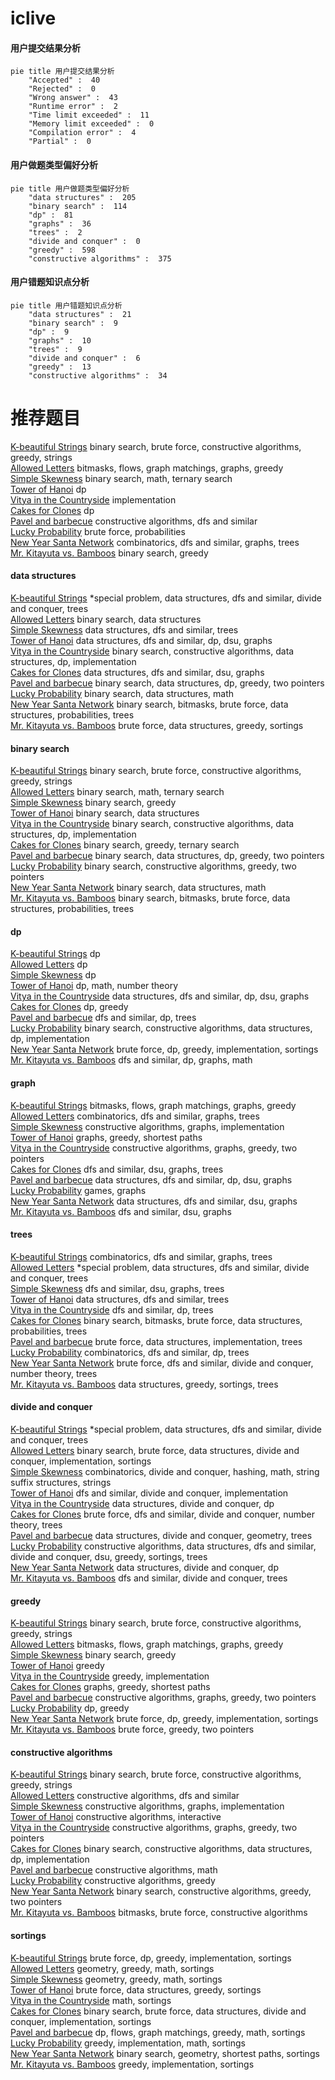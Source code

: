 # iclive
<!-- tabs:start -->
#### **用户提交结果分析**

```mermaid
pie title 用户提交结果分析
    "Accepted" :  40
    "Rejected" :  0
    "Wrong answer" :  43
    "Runtime error" :  2
    "Time limit exceeded" :  11
    "Memory limit exceeded" :  0
    "Compilation error" :  4
    "Partial" :  0
```
#### **用户做题类型偏好分析**

```mermaid
pie title 用户做题类型偏好分析
    "data structures" :  205
    "binary search" :  114
    "dp" :  81
    "graphs" :  36
    "trees" :  2
    "divide and conquer" :  0
    "greedy" :  598
    "constructive algorithms" :  375
```
#### **用户错题知识点分析**

```mermaid
pie title 用户错题知识点分析
    "data structures" :  21
    "binary search" :  9
    "dp" :  9
    "graphs" :  10
    "trees" :  9
    "divide and conquer" :  6
    "greedy" :  13
    "constructive algorithms" :  34
```
<!-- tabs:end -->
# 推荐题目
[K-beautiful Strings](http://codeforces.com/problemset/problem/1493/C)		binary search,
                        brute force,
                        constructive algorithms,
                        greedy,
                        strings		  
[Allowed Letters](http://codeforces.com/problemset/problem/1009/G)		bitmasks,
                        flows,
                        graph matchings,
                        graphs,
                        greedy		  
[Simple Skewness](http://codeforces.com/problemset/problem/626/E)		binary search,
                        math,
                        ternary search		  
[Tower of Hanoi](http://codeforces.com/problemset/problem/392/B)		dp		  
[Vitya in the Countryside](http://codeforces.com/problemset/problem/719/A)		implementation		  
[Cakes for Clones](http://codeforces.com/problemset/problem/1415/F)		dp		  
[Pavel and barbecue](https://codeforces.com/contest/759/problem/A)		constructive algorithms,
                        dfs and similar		  
[Lucky Probability](http://codeforces.com/problemset/problem/109/B)		brute force,
                        probabilities		  
[New Year Santa Network](http://codeforces.com/problemset/problem/500/D)		combinatorics,
                        dfs and similar,
                        graphs,
                        trees		  
[Mr. Kitayuta vs. Bamboos](https://codeforces.com/contest/506/problem/C)		binary search,
                        greedy		  
<!-- tabs:start -->
#### **data structures**
[K-beautiful Strings](http://codeforces.com/problemset/problem/1192/B)		*special problem,
                        data structures,
                        dfs and similar,
                        divide and conquer,
                        trees		  
[Allowed Letters](http://codeforces.com/problemset/problem/1220/F)		binary search,
                        data structures		  
[Simple Skewness](http://codeforces.com/problemset/problem/258/E)		data structures,
                        dfs and similar,
                        trees		  
[Tower of Hanoi](http://codeforces.com/problemset/problem/766/D)		data structures,
                        dfs and similar,
                        dp,
                        dsu,
                        graphs		  
[Vitya in the Countryside](http://codeforces.com/problemset/problem/1437/E)		binary search,
                        constructive algorithms,
                        data structures,
                        dp,
                        implementation		  
[Cakes for Clones](https://codeforces.com/contest/1445/problem/E)		data structures,
                        dfs and similar,
                        dsu,
                        graphs		  
[Pavel and barbecue](http://codeforces.com/problemset/problem/1492/C)		binary search,
                        data structures,
                        dp,
                        greedy,
                        two pointers		  
[Lucky Probability](http://codeforces.com/problemset/problem/1490/G)		binary search,
                        data structures,
                        math		  
[New Year Santa Network](http://codeforces.com/problemset/problem/1479/D)		binary search,
                        bitmasks,
                        brute force,
                        data structures,
                        probabilities,
                        trees		  
[Mr. Kitayuta vs. Bamboos](http://codeforces.com/problemset/problem/1497/A)		brute force,
                        data structures,
                        greedy,
                        sortings		  
#### **binary search**
[K-beautiful Strings](http://codeforces.com/problemset/problem/1493/C)		binary search,
                        brute force,
                        constructive algorithms,
                        greedy,
                        strings		  
[Allowed Letters](http://codeforces.com/problemset/problem/626/E)		binary search,
                        math,
                        ternary search		  
[Simple Skewness](https://codeforces.com/contest/506/problem/C)		binary search,
                        greedy		  
[Tower of Hanoi](http://codeforces.com/problemset/problem/1220/F)		binary search,
                        data structures		  
[Vitya in the Countryside](http://codeforces.com/problemset/problem/1437/E)		binary search,
                        constructive algorithms,
                        data structures,
                        dp,
                        implementation		  
[Cakes for Clones](http://codeforces.com/problemset/problem/1301/B)		binary search,
                        greedy,
                        ternary search		  
[Pavel and barbecue](http://codeforces.com/problemset/problem/1492/C)		binary search,
                        data structures,
                        dp,
                        greedy,
                        two pointers		  
[Lucky Probability](http://codeforces.com/problemset/problem/1463/D)		binary search,
                        constructive algorithms,
                        greedy,
                        two pointers		  
[New Year Santa Network](http://codeforces.com/problemset/problem/1490/G)		binary search,
                        data structures,
                        math		  
[Mr. Kitayuta vs. Bamboos](http://codeforces.com/problemset/problem/1479/D)		binary search,
                        bitmasks,
                        brute force,
                        data structures,
                        probabilities,
                        trees		  
#### **dp**
[K-beautiful Strings](http://codeforces.com/problemset/problem/392/B)		dp		  
[Allowed Letters](http://codeforces.com/problemset/problem/1415/F)		dp		  
[Simple Skewness](http://codeforces.com/problemset/problem/58/E)		dp		  
[Tower of Hanoi](http://codeforces.com/problemset/problem/283/D)		dp,
                        math,
                        number theory		  
[Vitya in the Countryside](http://codeforces.com/problemset/problem/766/D)		data structures,
                        dfs and similar,
                        dp,
                        dsu,
                        graphs		  
[Cakes for Clones](http://codeforces.com/problemset/problem/95/B)		dp,
                        greedy		  
[Pavel and barbecue](http://codeforces.com/problemset/problem/1092/F)		dfs and similar,
                        dp,
                        trees		  
[Lucky Probability](http://codeforces.com/problemset/problem/1437/E)		binary search,
                        constructive algorithms,
                        data structures,
                        dp,
                        implementation		  
[New Year Santa Network](http://codeforces.com/problemset/problem/1380/C)		brute force,
                        dp,
                        greedy,
                        implementation,
                        sortings		  
[Mr. Kitayuta vs. Bamboos](http://codeforces.com/problemset/problem/1344/C)		dfs and similar,
                        dp,
                        graphs,
                        math		  
#### **graph**
[K-beautiful Strings](http://codeforces.com/problemset/problem/1009/G)		bitmasks,
                        flows,
                        graph matchings,
                        graphs,
                        greedy		  
[Allowed Letters](http://codeforces.com/problemset/problem/500/D)		combinatorics,
                        dfs and similar,
                        graphs,
                        trees		  
[Simple Skewness](http://codeforces.com/problemset/problem/976/D)		constructive algorithms,
                        graphs,
                        implementation		  
[Tower of Hanoi](http://codeforces.com/problemset/problem/360/E)		graphs,
                        greedy,
                        shortest paths		  
[Vitya in the Countryside](http://codeforces.com/problemset/problem/1304/D)		constructive algorithms,
                        graphs,
                        greedy,
                        two pointers		  
[Cakes for Clones](https://codeforces.com/contest/871/problem/C)		dfs and similar,
                        dsu,
                        graphs,
                        trees		  
[Pavel and barbecue](http://codeforces.com/problemset/problem/766/D)		data structures,
                        dfs and similar,
                        dp,
                        dsu,
                        graphs		  
[Lucky Probability](http://codeforces.com/problemset/problem/1149/E)		games,
                        graphs		  
[New Year Santa Network](https://codeforces.com/contest/1445/problem/E)		data structures,
                        dfs and similar,
                        dsu,
                        graphs		  
[Mr. Kitayuta vs. Bamboos](https://codeforces.com/contest/1464/problem/A)		dfs and similar,
                        dsu,
                        graphs		  
#### **trees**
[K-beautiful Strings](http://codeforces.com/problemset/problem/500/D)		combinatorics,
                        dfs and similar,
                        graphs,
                        trees		  
[Allowed Letters](http://codeforces.com/problemset/problem/1192/B)		*special problem,
                        data structures,
                        dfs and similar,
                        divide and conquer,
                        trees		  
[Simple Skewness](https://codeforces.com/contest/871/problem/C)		dfs and similar,
                        dsu,
                        graphs,
                        trees		  
[Tower of Hanoi](http://codeforces.com/problemset/problem/258/E)		data structures,
                        dfs and similar,
                        trees		  
[Vitya in the Countryside](http://codeforces.com/problemset/problem/1092/F)		dfs and similar,
                        dp,
                        trees		  
[Cakes for Clones](http://codeforces.com/problemset/problem/1479/D)		binary search,
                        bitmasks,
                        brute force,
                        data structures,
                        probabilities,
                        trees		  
[Pavel and barbecue](http://codeforces.com/problemset/problem/1511/C)		brute force,
                        data structures,
                        implementation,
                        trees		  
[Lucky Probability](http://codeforces.com/problemset/problem/1499/F)		combinatorics,
                        dfs and similar,
                        dp,
                        trees		  
[New Year Santa Network](http://codeforces.com/problemset/problem/1491/E)		brute force,
                        dfs and similar,
                        divide and conquer,
                        number theory,
                        trees		  
[Mr. Kitayuta vs. Bamboos](http://codeforces.com/problemset/problem/1466/D)		data structures,
                        greedy,
                        sortings,
                        trees		  
#### **divide and conquer**
[K-beautiful Strings](http://codeforces.com/problemset/problem/1192/B)		*special problem,
                        data structures,
                        dfs and similar,
                        divide and conquer,
                        trees		  
[Allowed Letters](http://codeforces.com/problemset/problem/1461/D)		binary search,
                        brute force,
                        data structures,
                        divide and conquer,
                        implementation,
                        sortings		  
[Simple Skewness](http://codeforces.com/problemset/problem/1466/G)		combinatorics,
                        divide and conquer,
                        hashing,
                        math,
                        string suffix structures,
                        strings		  
[Tower of Hanoi](http://codeforces.com/problemset/problem/1490/D)		dfs and similar,
                        divide and conquer,
                        implementation		  
[Vitya in the Countryside](https://codeforces.com/contest/1483/problem/C)		data structures,
                        divide and conquer,
                        dp		  
[Cakes for Clones](http://codeforces.com/problemset/problem/1491/E)		brute force,
                        dfs and similar,
                        divide and conquer,
                        number theory,
                        trees		  
[Pavel and barbecue](http://codeforces.com/problemset/problem/1303/G)		data structures,
                        divide and conquer,
                        geometry,
                        trees		  
[Lucky Probability](http://codeforces.com/problemset/problem/1494/D)		constructive algorithms,
                        data structures,
                        dfs and similar,
                        divide and conquer,
                        dsu,
                        greedy,
                        sortings,
                        trees		  
[New Year Santa Network](http://codeforces.com/problemset/problem/1482/E)		data structures,
                        divide and conquer,
                        dp		  
[Mr. Kitayuta vs. Bamboos](http://codeforces.com/problemset/problem/566/C)		dfs and similar,
                        divide and conquer,
                        trees		  
#### **greedy**
[K-beautiful Strings](http://codeforces.com/problemset/problem/1493/C)		binary search,
                        brute force,
                        constructive algorithms,
                        greedy,
                        strings		  
[Allowed Letters](http://codeforces.com/problemset/problem/1009/G)		bitmasks,
                        flows,
                        graph matchings,
                        graphs,
                        greedy		  
[Simple Skewness](https://codeforces.com/contest/506/problem/C)		binary search,
                        greedy		  
[Tower of Hanoi](http://codeforces.com/problemset/problem/1136/D)		greedy		  
[Vitya in the Countryside](http://codeforces.com/problemset/problem/145/A)		greedy,
                        implementation		  
[Cakes for Clones](http://codeforces.com/problemset/problem/360/E)		graphs,
                        greedy,
                        shortest paths		  
[Pavel and barbecue](http://codeforces.com/problemset/problem/1304/D)		constructive algorithms,
                        graphs,
                        greedy,
                        two pointers		  
[Lucky Probability](http://codeforces.com/problemset/problem/95/B)		dp,
                        greedy		  
[New Year Santa Network](http://codeforces.com/problemset/problem/1380/C)		brute force,
                        dp,
                        greedy,
                        implementation,
                        sortings		  
[Mr. Kitayuta vs. Bamboos](http://codeforces.com/problemset/problem/1399/C)		brute force,
                        greedy,
                        two pointers		  
#### **constructive algorithms**
[K-beautiful Strings](http://codeforces.com/problemset/problem/1493/C)		binary search,
                        brute force,
                        constructive algorithms,
                        greedy,
                        strings		  
[Allowed Letters](https://codeforces.com/contest/759/problem/A)		constructive algorithms,
                        dfs and similar		  
[Simple Skewness](http://codeforces.com/problemset/problem/976/D)		constructive algorithms,
                        graphs,
                        implementation		  
[Tower of Hanoi](http://codeforces.com/problemset/problem/1336/D)		constructive algorithms,
                        interactive		  
[Vitya in the Countryside](http://codeforces.com/problemset/problem/1304/D)		constructive algorithms,
                        graphs,
                        greedy,
                        two pointers		  
[Cakes for Clones](http://codeforces.com/problemset/problem/1437/E)		binary search,
                        constructive algorithms,
                        data structures,
                        dp,
                        implementation		  
[Pavel and barbecue](https://codeforces.com/contest/967/problem/E)		constructive algorithms,
                        math		  
[Lucky Probability](http://codeforces.com/problemset/problem/1493/A)		constructive algorithms,
                        greedy		  
[New Year Santa Network](http://codeforces.com/problemset/problem/1463/D)		binary search,
                        constructive algorithms,
                        greedy,
                        two pointers		  
[Mr. Kitayuta vs. Bamboos](https://codeforces.com/contest/1456/problem/B)		bitmasks,
                        brute force,
                        constructive algorithms		  
#### **sortings**
[K-beautiful Strings](http://codeforces.com/problemset/problem/1380/C)		brute force,
                        dp,
                        greedy,
                        implementation,
                        sortings		  
[Allowed Letters](https://codeforces.com/contest/1496/problem/C)		geometry,
                        greedy,
                        math,
                        sortings		  
[Simple Skewness](http://codeforces.com/problemset/problem/1495/A)		geometry,
                        greedy,
                        math,
                        sortings		  
[Tower of Hanoi](http://codeforces.com/problemset/problem/1497/A)		brute force,
                        data structures,
                        greedy,
                        sortings		  
[Vitya in the Countryside](http://codeforces.com/problemset/problem/1427/A)		math,
                        sortings		  
[Cakes for Clones](http://codeforces.com/problemset/problem/1461/D)		binary search,
                        brute force,
                        data structures,
                        divide and conquer,
                        implementation,
                        sortings		  
[Pavel and barbecue](http://codeforces.com/problemset/problem/1437/C)		dp,
                        flows,
                        graph matchings,
                        greedy,
                        math,
                        sortings		  
[Lucky Probability](http://codeforces.com/problemset/problem/1473/A)		greedy,
                        implementation,
                        math,
                        sortings		  
[New Year Santa Network](http://codeforces.com/problemset/problem/1486/B)		binary search,
                        geometry,
                        shortest paths,
                        sortings		  
[Mr. Kitayuta vs. Bamboos](http://codeforces.com/problemset/problem/1480/B)		greedy,
                        implementation,
                        sortings		  
<!-- tabs:end -->
